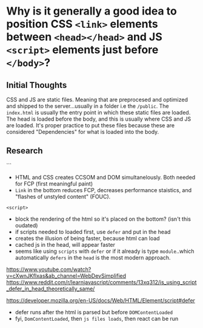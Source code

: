 # Why is it generally a good idea to position CSS `<link>` elements between `<head></head>` and JS `<script>` elements just before `</body>`?

## Initial Thoughts

CSS and JS are static files. Meaning that are preprocesed and optimized and shipped to the server...usually in a folder i.e the `/public`. The `index.html` is usually the entry point in which these static files are loaded. The head is loaded before the body, and this is usually where CSS and JS are loaded. It's proper practice to put these files because these are considered "Dependencies" for what is loaded into the body.

## Research

`<link>``

- HTML and CSS creates CCSOM and DOM simultanelously. Both needed for FCP (first meaningful paint)
- `Link` in the bottom reduces FCP, decreases performance staistics, and "flashes of unstyled content" (FOUC).

`<script>`

- <scripts> block the rendering of the html so it's placed on the bottom? (isn't this oudated)
- if scripts needed to loaded first, use `defer` and put in the head
- creates the illusion of being faster, because html can load
- cached js in the head, will appear faster
- seems like using `scripts` with `defer` or if it already is type `module`..which automatically `defers` in the `head` is the most modern approach.

https://www.youtube.com/watch?v=cXwnJKflxas&ab_channel=WebDevSimplified
https://www.reddit.com/r/learnjavascript/comments/13xq312/is_using_script_defer_in_head_theoretically_same/

https://developer.mozilla.org/en-US/docs/Web/HTML/Element/script#defer

- defer runs after the html is parsed but before `DOMContentLoaded`
- fyi, `DomContentLoaded`, then `js files loads`, then react can be run